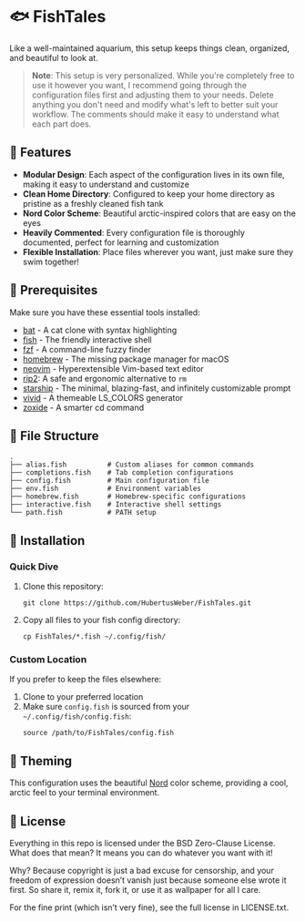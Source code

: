 # 🐟 FishTales

Like a well-maintained aquarium, this setup keeps things clean, organized, and beautiful to look at.

> **Note**: This setup is very personalized. While you're completely free to use it however you want, I recommend going through the configuration files first and adjusting them to your needs. Delete anything you don't need and modify what's left to better suit your workflow. The comments should make it easy to understand what each part does.

## 🌊 Features

- **Modular Design**: Each aspect of the configuration lives in its own file, making it easy to understand and customize
- **Clean Home Directory**: Configured to keep your home directory as pristine as a freshly cleaned fish tank
- **Nord Color Scheme**: Beautiful arctic-inspired colors that are easy on the eyes
- **Heavily Commented**: Every configuration file is thoroughly documented, perfect for learning and customization
- **Flexible Installation**: Place files wherever you want, just make sure they swim together!

## 🎣 Prerequisites

Make sure you have these essential tools installed:

- [bat](https://github.com/sharkdp/bat) - A cat clone with syntax highlighting
- [fish](https://fishshell.com/) - The friendly interactive shell
- [fzf](https://github.com/junegunn/fzf) - A command-line fuzzy finder
- [homebrew](https://brew.sh/) - The missing package manager for macOS
- [neovim](https://neovim.io/) - Hyperextensible Vim-based text editor
- [rip2](https://github.com/MilesCranmer/rip2): A safe and ergonomic alternative to `rm`
- [starship](https://starship.rs/) - The minimal, blazing-fast, and infinitely customizable prompt
- [vivid](https://github.com/sharkdp/vivid) - A themeable LS_COLORS generator
- [zoxide](https://github.com/ajeetdsouza/zoxide) - A smarter cd command

## 📁 File Structure

```
.
├── alias.fish          # Custom aliases for common commands
├── completions.fish    # Tab completion configurations
├── config.fish         # Main configuration file
├── env.fish            # Environment variables
├── homebrew.fish       # Homebrew-specific configurations
├── interactive.fish    # Interactive shell settings
└── path.fish           # PATH setup
```

## 🐋 Installation

### Quick Dive

1. Clone this repository:
   ```fish
   git clone https://github.com/HubertusWeber/FishTales.git
   ```

2. Copy all files to your fish config directory:
   ```fish
   cp FishTales/*.fish ~/.config/fish/
   ```

### Custom Location

If you prefer to keep the files elsewhere:

1. Clone to your preferred location
2. Make sure `config.fish` is sourced from your `~/.config/fish/config.fish`:
   ```fish
   source /path/to/FishTales/config.fish
   ```

## 🎨 Theming

This configuration uses the beautiful [Nord](https://www.nordtheme.com/) color scheme, providing a cool, arctic feel to your terminal environment.

## 📝 License

Everything in this repo is licensed under the BSD Zero-Clause License. What does that mean? It means you can do whatever you want with it!

Why? Because copyright is just a bad excuse for censorship, and your freedom of expression doesn’t vanish just because someone else wrote it first. So share it, remix it, fork it, or use it as wallpaper for all I care.

For the fine print (which isn’t very fine), see the full license in LICENSE.txt.
